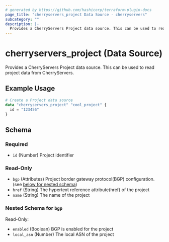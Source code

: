 ```yaml
---
# generated by https://github.com/hashicorp/terraform-plugin-docs
page_title: "cherryservers_project Data Source - cherryservers"
subcategory: ""
description: |-
  Provides a CherryServers Project data source. This can be used to read project data from CherryServers.
---
```


# cherryservers_project (Data Source)

Provides a CherryServers Project data source. This can be used to read project data from CherryServers.

## Example Usage

```terraform
# Create a Project data source
data "cherryservers_project" "cool_project" {
  id = "123456"
}
```

<!-- schema generated by tfplugindocs -->
## Schema

### Required

- `id` (Number) Project identifier

### Read-Only

- `bgp` (Attributes) Project border gateway protocol(BGP) configuration. (see [below for nested schema](#nestedatt--bgp))
- `href` (String) The hypertext reference attribute(href) of the project
- `name` (String) The name of the project

<a id="nestedatt--bgp"></a>
### Nested Schema for `bgp`

Read-Only:

- `enabled` (Boolean) BGP is enabled for the project
- `local_asn` (Number) The local ASN of the project
